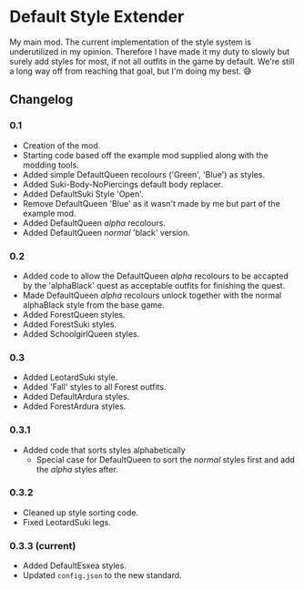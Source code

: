 # Default Style Extender
My main mod.
The current implementation of the style system is underutilized in my opinion. Therefore I have made it my duty to slowly but surely add styles for most, if not all outfits in the game by default.
We're still a long way off from reaching that goal, but I'm doing my best. 😅

## Changelog
### 0.1
- Creation of the mod.
- Starting code based off the example mod supplied along with the modding tools.
- Added simple DefaultQueen recolours ('Green', 'Blue') as styles.
- Added Suki-Body-NoPiercings default body replacer.
- Added DefaultSuki Style 'Open'.
- Remove DefaultQueen 'Blue' as it wasn't made by me but part of the example mod.
- Added DefaultQueen _alpha_ recolours.
- Added DefaultQueen _normal_ 'black' version.

### 0.2
- Added code to allow the DefaultQueen _alpha_ recolours to be accapted by the 'alphaBlack' quest as acceptable outfits for finishing the quest.
- Made DefaultQueen _alpha_ recolours unlock together with the normal alphaBlack style from the base game.
- Added ForestQueen styles.
- Added ForestSuki styles.
- Added SchoolgirlQueen styles.

### 0.3
- Added LeotardSuki style.
- Added 'Fall' styles to all Forest outfits.
- Added DefaultArdura styles.
- Added ForestArdura styles.

### 0.3.1
- Added code that sorts styles alphabetically
    - Special case for DefaultQueen to sort the _normal_ styles first and add the _alpha_ styles after.

### 0.3.2
- Cleaned up style sorting code.
- Fixed LeotardSuki legs.

### 0.3.3 (current)
- Added DefaultEsxea styles.
- Updated `config.json` to the new standard.